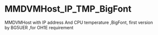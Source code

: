# MMDVMHost_IP_TMP_BigFont
MMDVMHost with IP address And  CPU temperature ,BigFont, first version by BG5UER ,for OH1E requirement
